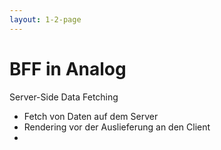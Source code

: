 ```yaml
---
layout: 1-2-page
---
```


# BFF in Analog
Server-Side Data Fetching
<div class="text-sm">

* Fetch von Daten auf dem Server
* Rendering vor der Auslieferung an den Client
* 

</div>


<template v-slot:right>

<div class="p-8">

### Server-Side Data Fetching

<div class="mt-4"></div>

```typescript
// src/app/pages/(home)/index.server.ts

export const load = async ({event}: PageServerLoad) => fetchAnalogJSResources();

// src/server/service/(home).page.ts
export default class HomePageComponent {
  // ...
  resources = toSignal(injectLoad<typeof load>(), { requireSync: true });
  // Alternativ InputBinding 
  @Input() load(data: LoadResult<typeof load>) {
    this.data = data;
  }

  data!: LoadResult<typeof load>;
}
```


</div>
 

</template>
